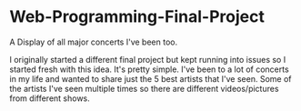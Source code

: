 # Web-Programming-Final-Project
A Display of all major concerts I've been too.

I originally started a different final project but kept running into issues so I started fresh with this idea. It's pretty simple. I've been to a lot of concerts in my life and wanted to share just the 5 best artists that I've seen. Some of the artists I've seen multiple times so there are different videos/pictures from different shows.
